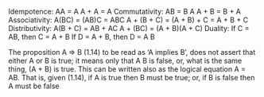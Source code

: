 Idempotence: AA = A A + A = A
Commutativity: AB = B A A + B = B + A 
Associativity: A(BC) = (AB)C = ABC A + (B + C) = (A + B) + C = A + B + C 
Distributivity: A(B + C) = AB + AC A + (BC) = (A + B)(A + C) 
Duality: If C = AB, then C = A + B If D = A + B, then D = A B

The proposition A ⇒ B (1.14) to be read as ‘A implies B’, does not assert that either A or B is true; it means only that A B is false, or, what is the same thing, (A + B) is true. This can be written also as the logical equation A = AB. That is, given (1.14), if A is true then B must be true; or, if B is false then A must be false